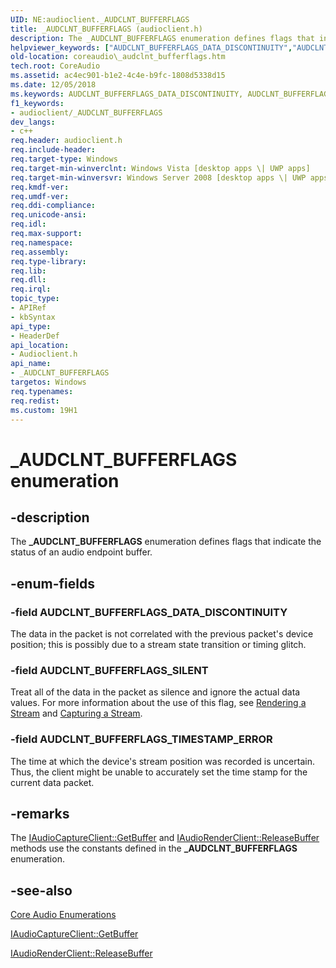 ```yaml
---
UID: NE:audioclient._AUDCLNT_BUFFERFLAGS
title: _AUDCLNT_BUFFERFLAGS (audioclient.h)
description: The _AUDCLNT_BUFFERFLAGS enumeration defines flags that indicate the status of an audio endpoint buffer.helpviewer_keywords: ["AUDCLNT_BUFFERFLAGS_DATA_DISCONTINUITY","AUDCLNT_BUFFERFLAGS_SILENT","AUDCLNT_BUFFERFLAGS_TIMESTAMP_ERROR","_AUDCLNT_BUFFERFLAGS","_AUDCLNT_BUFFERFLAGS","_AUDCLNT_BUFFERFLAGS enumeration [Core Audio]","audioclient/AUDCLNT_BUFFERFLAGS_DATA_DISCONTINUITY","audioclient/AUDCLNT_BUFFERFLAGS_SILENT","audioclient/AUDCLNT_BUFFERFLAGS_TIMESTAMP_ERROR","audioclient/_AUDCLNT_BUFFERFLAGS","coreaudio._audclnt_bufferflags"]
old-location: coreaudio\_audclnt_bufferflags.htm
tech.root: CoreAudio
ms.assetid: ac4ec901-b1e2-4c4e-b9fc-1808d5338d15
ms.date: 12/05/2018
ms.keywords: AUDCLNT_BUFFERFLAGS_DATA_DISCONTINUITY, AUDCLNT_BUFFERFLAGS_SILENT, AUDCLNT_BUFFERFLAGS_TIMESTAMP_ERROR, _AUDCLNT_BUFFERFLAGS, _AUDCLNT_BUFFERFLAGS , _AUDCLNT_BUFFERFLAGS enumeration [Core Audio], audioclient/AUDCLNT_BUFFERFLAGS_DATA_DISCONTINUITY, audioclient/AUDCLNT_BUFFERFLAGS_SILENT, audioclient/AUDCLNT_BUFFERFLAGS_TIMESTAMP_ERROR, audioclient/_AUDCLNT_BUFFERFLAGS, coreaudio._audclnt_bufferflags
f1_keywords:
- audioclient/_AUDCLNT_BUFFERFLAGS
dev_langs:
- c++
req.header: audioclient.h
req.include-header: 
req.target-type: Windows
req.target-min-winverclnt: Windows Vista [desktop apps \| UWP apps]
req.target-min-winversvr: Windows Server 2008 [desktop apps \| UWP apps]
req.kmdf-ver: 
req.umdf-ver: 
req.ddi-compliance: 
req.unicode-ansi: 
req.idl: 
req.max-support: 
req.namespace: 
req.assembly: 
req.type-library: 
req.lib: 
req.dll: 
req.irql: 
topic_type:
- APIRef
- kbSyntax
api_type:
- HeaderDef
api_location:
- Audioclient.h
api_name:
- _AUDCLNT_BUFFERFLAGS
targetos: Windows
req.typenames: 
req.redist: 
ms.custom: 19H1
---
```


# _AUDCLNT_BUFFERFLAGS enumeration


## -description



The <b>_AUDCLNT_BUFFERFLAGS</b> enumeration defines flags that indicate the status of an audio endpoint buffer.




## -enum-fields




### -field AUDCLNT_BUFFERFLAGS_DATA_DISCONTINUITY

The data in the packet is not correlated with the previous packet's device position; this is possibly due to a stream state transition or timing glitch.


### -field AUDCLNT_BUFFERFLAGS_SILENT

Treat all of the data in the packet as silence and ignore the actual data values. For more information about the use of this flag, see <a href="https://docs.microsoft.com/windows/desktop/CoreAudio/rendering-a-stream">Rendering a Stream</a> and <a href="https://docs.microsoft.com/windows/desktop/CoreAudio/capturing-a-stream">Capturing a Stream</a>.


### -field AUDCLNT_BUFFERFLAGS_TIMESTAMP_ERROR

The time at which the device's stream position was recorded is uncertain. Thus, the client might be unable to accurately set the time stamp for the current data packet.


## -remarks



The <a href="https://docs.microsoft.com/windows/desktop/api/audioclient/nf-audioclient-iaudiocaptureclient-getbuffer">IAudioCaptureClient::GetBuffer</a> and <a href="https://docs.microsoft.com/windows/desktop/api/audioclient/nf-audioclient-iaudiorenderclient-releasebuffer">IAudioRenderClient::ReleaseBuffer</a> methods use the constants defined in the <b>_AUDCLNT_BUFFERFLAGS</b> enumeration. 




## -see-also




<a href="https://docs.microsoft.com/windows/desktop/CoreAudio/core-audio-enumerations">Core Audio Enumerations</a>



<a href="https://docs.microsoft.com/windows/desktop/api/audioclient/nf-audioclient-iaudiocaptureclient-getbuffer">IAudioCaptureClient::GetBuffer</a>



<a href="https://docs.microsoft.com/windows/desktop/api/audioclient/nf-audioclient-iaudiorenderclient-releasebuffer">IAudioRenderClient::ReleaseBuffer</a>
 

 

